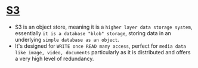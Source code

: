 

# [S3](https://aws.amazon.com/s3/)

- S3 is an object store, meaning it is a `higher layer data storage system`, essentially `it is a database "blob" storage`, storing data in an underlying `simple database as an object`.
- It's designed for `WRITE once READ many access`, perfect for `media data like image, video, documents` particularly as it is distributed and offers a very high level of redundancy.